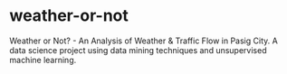 # weather-or-not
Weather or Not? - An Analysis of Weather &amp; Traffic Flow in Pasig City. A data science project using data mining techniques and unsupervised machine learning.
